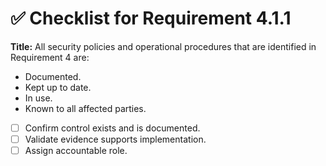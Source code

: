 # ✅ Checklist for Requirement 4.1.1

**Title:** All security policies and operational procedures that are identified in Requirement 4 are:
- Documented. 
- Kept up to date. 
- In use. 
- Known to all affected parties.

- [ ] Confirm control exists and is documented.
- [ ] Validate evidence supports implementation.
- [ ] Assign accountable role.
